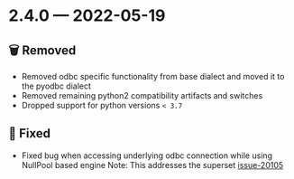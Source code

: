 # 2.4.0 — 2022-05-19

## 🗑️ Removed

- Removed odbc specific functionality from base dialect and moved it to the pyodbc dialect
- Removed remaining python2 compatibility artifacts and switches
- Dropped support for python versions `< 3.7`

## 🐞 Fixed

- Fixed bug when accessing underlying odbc connection while using NullPool based engine
  Note: This addresses the superset [issue-20105](https://github.com/apache/superset/issues/20105)

